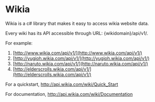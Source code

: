 # Wikia
Wikia is a c# library that makes it easy to access wikia website data.

Every wiki has its API accessible through URL: {wikidomain}/api/v1/.

For example:

1. [http://www.wikia.com/api/v1/](http://www.wikia.com/api/v1/)
2. [http://yugioh.wikia.com/api/v1/](http://yugioh.wikia.com/api/v1/)
3. [http://naruto.wikia.com/api/v1/](http://naruto.wikia.com/api/v1/)
4. [http://elderscrolls.wikia.com/api/v1/](http://elderscrolls.wikia.com/api/v1/)

For a quickstart, http://api.wikia.com/wiki/Quick_Start

For documentation, http://api.wikia.com/wiki/Documentation
